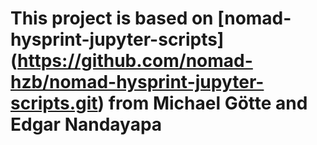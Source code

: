 # This project is based on [nomad-hysprint-jupyter-scripts] (https://github.com/nomad-hzb/nomad-hysprint-jupyter-scripts.git) from Michael Götte and Edgar Nandayapa
